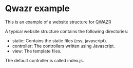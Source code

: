 # Qwazr example

This is an example of a website structure for [QWAZR](https://www.qwazr.com)

A typical website structure contains the following directories:
- static: Contains the static files (css, javascript).
- controller: The controllers written using Javascript.
- view: The template files.

The default controller is called index.js.
